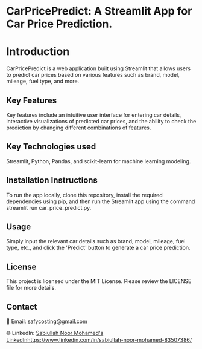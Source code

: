 # CarPricePredict: A Streamlit App for Car Price Prediction.
# Introduction #

CarPricePredict is a web application built using Streamlit that allows users to predict car prices based on various features such as brand, model, mileage, fuel type, and more.

## Key Features

Key features include an intuitive user interface for entering car details, interactive visualizations of predicted car prices, and the ability to check the prediction by changing different combinations of features.

## Key Technologies used

Streamlit, Python, Pandas, and scikit-learn for machine learning modeling.

## Installation Instructions

To run the app locally, clone this repository, install the required dependencies using pip, and then run the Streamlit app using the command streamlit run car_price_predict.py.

## Usage

Simply input the relevant car details such as brand, model, mileage, fuel type, etc., and click the 'Predict' button to generate a car price prediction.

## License

This project is licensed under the MIT License. Please review the LICENSE file for more details.

## Contact

📧 Email: safycosting@gmail.com

🌐 LinkedIn: [Sabiullah Noor Mohamed's LinkedIn](https://www.linkedin.com/in/sabiullah-noor-mohamed-83507386/)https://www.linkedin.com/in/sabiullah-noor-mohamed-83507386/
